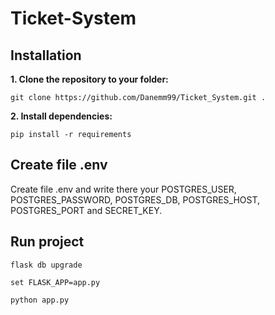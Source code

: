 # Ticket-System


## Installation

**1. Clone the repository to your folder:**
```commandline
git clone https://github.com/Danemm99/Ticket_System.git .
```

**2. Install dependencies:**

```commandline
pip install -r requirements
```

## Create file .env

Create file .env and write there your POSTGRES_USER, POSTGRES_PASSWORD, POSTGRES_DB, POSTGRES_HOST, POSTGRES_PORT and SECRET_KEY.

## Run project

```commandline
flask db upgrade
```

```commandline
set FLASK_APP=app.py
```

```commandline
python app.py
```
